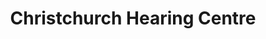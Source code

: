 ---
title: "Christchurch Hearing Centre"
url: /highcliffe/christchurch-hearing-centre/
shop: Hörgeräte
---